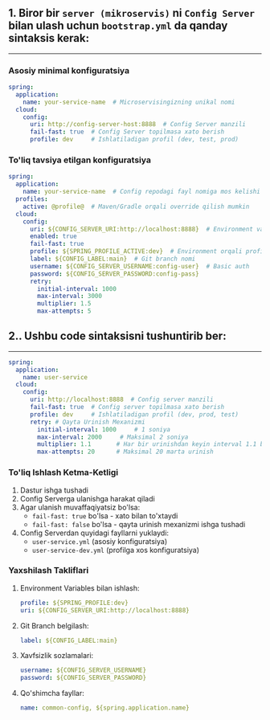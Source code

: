 ## 1. Biror bir `server (mikroservis)` ni `Config Server` bilan ulash uchun  `bootstrap.yml` da qanday sintaksis kerak:

---

### Asosiy minimal konfiguratsiya

```yaml
spring:
  application:
    name: your-service-name  # Microservisingizning unikal nomi
  cloud:
    config:
      uri: http://config-server-host:8888  # Config Server manzili
      fail-fast: true  # Config Server topilmasa xato berish
      profile: dev     # Ishlatiladigan profil (dev, test, prod)
```

### To'liq tavsiya etilgan konfiguratsiya

```yaml
spring:
  application:
    name: your-service-name  # Config repodagi fayl nomiga mos kelishi kerak
  profiles:
    active: @profile@  # Maven/Gradle orqali override qilish mumkin
  cloud:
    config:
      uri: ${CONFIG_SERVER_URI:http://localhost:8888}  # Environment variable orqali sozlash
      enabled: true
      fail-fast: true
      profile: ${SPRING_PROFILE_ACTIVE:dev}  # Environment orqali profilni o'zgartirish
      label: ${CONFIG_LABEL:main}  # Git branch nomi
      username: ${CONFIG_SERVER_USERNAME:config-user}  # Basic auth
      password: ${CONFIG_SERVER_PASSWORD:config-pass}
      retry:
        initial-interval: 1000
        max-interval: 3000
        multiplier: 1.5
        max-attempts: 5
```

## 2.. Ushbu code sintaksisni tushuntirib ber:

---

```yaml
spring:
  application:
    name: user-service
  cloud:
    config:
      uri: http://localhost:8888  # Config server manzili
      fail-fast: true  # Config server topilmasa xato berish
      profile: dev     # Ishlatiladigan profil (dev, prod, test)
      retry: # Qayta Urinish Mexanizmi
        initial-interval: 1000     # 1 soniya 
        max-interval: 2000     # Maksimal 2 soniya
        multiplier: 1.1       # Har bir urinishdan keyin interval 1.1 baravar oshadi
        max-attempts: 20      # Maksimal 20 marta urinish
```

### To'liq Ishlash Ketma-Ketligi

1. Dastur ishga tushadi
2. Config Serverga ulanishga harakat qiladi
3. Agar ulanish muvaffaqiyatsiz bo'lsa:
    - `fail-fast: true` bo'lsa - xato bilan to'xtaydi
    - `fail-fast: false` bo'lsa - qayta urinish mexanizmi ishga tushadi
4. Config Serverdan quyidagi fayllarni yuklaydi:
    - `user-service.yml` (asosiy konfiguratsiya)
    - `user-service-dev.yml` (profilga xos konfiguratsiya)

### Yaxshilash Takliflari

1. Environment Variables bilan ishlash:
    ```yaml
    profile: ${SPRING_PROFILE:dev}
    uri: ${CONFIG_SERVER_URI:http://localhost:8888}
    ```

2. Git Branch belgilash:

    ```yaml
    label: ${CONFIG_LABEL:main}
    ```

3. Xavfsizlik sozlamalari:

    ```yaml
    username: ${CONFIG_SERVER_USERNAME}
    password: ${CONFIG_SERVER_PASSWORD}
    ```
4. Qo'shimcha fayllar:

    ```yaml
    name: common-config, ${spring.application.name}
    ```